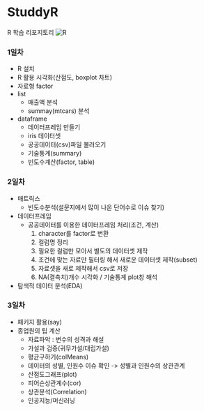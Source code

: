 # StuddyR
R 학습 리포지토리
![R](https://download.logo.wine/logo/R_(programming_language)/R_(programming_language)-Logo.wine.png)

### 1일차
- R 설치
- R 활용 시각화(산점도, boxplot 차트)
- 자료형 factor
- list
	- 매출액 분석
	- summay(mtcars) 분석
- dataframe
	- 데이터프레임 만들기
	- iris 데이터셋
	- 공공데이터(csv)파일 불러오기
	- 기술통계(summary)
	- 빈도수계산(factor, table)
	
### 2일차
- 매트릭스
	- 빈도수분석(설문지에서 많이 나온 단어수로 이슈 찾기)
- 데이터프레임
	- 공공데이터를 이용한 데이터프레임 처리(조건, 계산)
		1. character를 factor로 변환
		2. 컬럼명 정리
		3. 필요한 컬럼만 모아서 별도의 데이터셋 제작
		4. 조건에 맞는 자료만 필터링 해서 새로운 데이터셋 제작(subset)
		5. 자료셋을 새로 제작해서 csv로 저장
		6. NA(결측치)개수 시각화 / 기술통계 plot창 해석
- 탐색적 데이터 분석(EDA)

### 3일차
- 패키지 활용(say)
- 종업원의 팁 계산
	- 자료파악 : 변수의 성격과 해설
	- 가설과 검증(귀무가설/대립가설)
	- 평균구하기(colMeans)
	- 데이터의 성별, 인원수 이슈 확인 -> 성별과 인원수의 상관관계
	- 산점도그래프(plot)
	- 피어슨상관계수(cor)
	- 상관분석(Correlation)
	- 인공지능/머신러닝